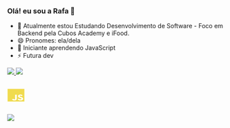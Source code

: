 ### Olá! eu sou a Rafa 👋

- 📝 Atualmente estou Estudando Desenvolvimento de Software - Foco em Backend pela Cubos Academy e iFood.
- 😄 Pronomes: ela/dela
- 🌱 Iniciante aprendendo JavaScript
- ⚡ Futura dev

<div>
  <a href="https://github.com/rafaellecriistine">
  <img height="180em" src="https://github-readme-stats.vercel.app/api?username=rafaellecriistine&show_icons=true&theme=onedark&include_all_commits=true&count_private=true/">
  <img height="180em" src= "https://github-readme-stats.vercel.app/api/top-langs/?username=rafaellecriistine&layout=compact&langs_count=16&theme=onedark">
</div>

##

<img align="center" alt="Rafa-Js" height="30" width="40" src="https://raw.githubusercontent.com/devicons/devicon/master/icons/javascript/javascript-plain.svg">
  
##

 <a href="https://https://www.linkedin.com/in/rafaele-cristine-409283240" target="_blank"><img src="https://img.shields.io/badge/-LinkedIn-%230077B5?style=for-the-badge&logo=linkedin&logoColor=white" target="_blank"></a> 
  
</div>

